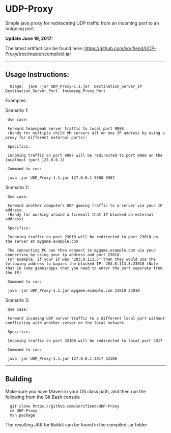 # UDP-Proxy
Simple java proxy for redirectring UDP traffic from an incoming port to an outgoing port.


**Update June 19, 2017:**

The latest artifact can be found here: https://github.com/sorifiend/UDP-Proxy/tree/master/compiled-jar

---
Usage Instructions:
---

```
  Usage:  java -jar UDP_Proxy-1.1.jar  Destination_Server_IP  Destination_Server_Port  Incoming_Proxy_Port
```

  Examples:
  
  Scenario 1:
  
     Use case:
  
     Forward teamspeak server traffic to local port 9988.
     (Handy for multiple child VM servers all on one IP address by using a proxy for different external ports):
  
     Specifics:
     
     Incoming traffic on port 9987 will be redirected to port 9988 on the localhost (port 127.0.0.1)

     Command to run:

     java -jar UDP_Proxy-1.1.jar 127.0.0.1 9988 9987

     
  Scenario 2:
  
     Use case:
  
     Forward another computers UDP gaming traffic to a server via your IP address.
     (Handy for working around a firewall that IP blocked an external address)
     
     Specifics:
     
     Incoming traffic on port 23010 will be redirected to port 23010 on the server at mygame.example.com
     
     The connecting PC can then connect to mygame.example.com via your connection by using your ip address and port 23010.
     For example, if your IP was "203.0.113.5" then they would use the following address to bayass the blocked IP: 203.0.113.5:23010 (Note that in some games/apps that you need to enter the port seperate from the IP)

     Command to run:

     java -jar UDP_Proxy-1.1.jar mygame.example.com 23010 23010

     
  Scenario 3:
  
     Use case:
  
     Forward incoming UDP server traffic to a different local port without conflicting with another server on the local network.
    
     Specifics:
     
     Incoming traffic on port 32100 will be redirected to local port 2017
     
     Command to run:
     
     java -jar UDP_Proxy-1.1.jar 127.0.0.1 2017 32100

---
Building
---
Make sure you have Maven in your OS class path, and then run the following from the Git Bash console

```
  git clone https://github.com/sorifiend/UDP-Proxy
  cd UDP-Proxy
  mvn package
```

The resulting JAR for Bukkit can be found in the compiled-jar folder

